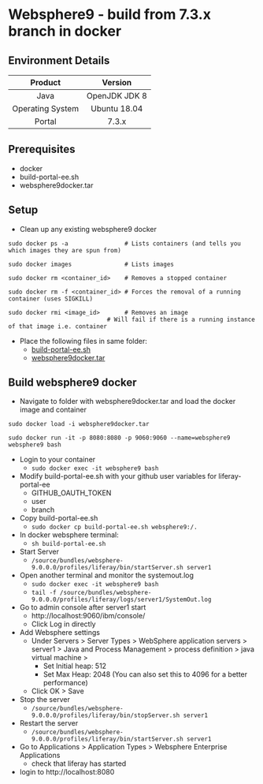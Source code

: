 # Websphere9 - build from 7.3.x branch in docker

## Environment Details

|Product|Version|
|:-----:|:-----:|
|Java|OpenJDK JDK 8|
|Operating System|Ubuntu 18.04|
|Portal| 7.3.x |

## Prerequisites
 * docker
 * build-portal-ee.sh
 * websphere9docker.tar

## Setup

* Clean up any existing websphere9 docker
```
sudo docker ps -a                # Lists containers (and tells you which images they are spun from)

sudo docker images               # Lists images

sudo docker rm <container_id>    # Removes a stopped container

sudo docker rm -f <container_id> # Forces the removal of a running container (uses SIGKILL)

sudo docker rmi <image_id>       # Removes an image
                            # Will fail if there is a running instance of that image i.e. container
```
* Place the following files in same folder:
    * [build-portal-ee.sh](build-portal-ee.sh)
    * [websphere9docker.tar](https://drive.google.com/file/d/1-eWlIqUXHlv4y15igLsYyqu6rWEvwqYe/view?usp=sharing)


## Build websphere9 docker

* Navigate to folder with websphere9docker.tar and load the docker image and container

```
sudo docker load -i websphere9docker.tar

sudo docker run -it -p 8080:8080 -p 9060:9060 --name=websphere9 websphere9 bash
```
* Login to your container
	* `sudo docker exec -it websphere9 bash`
* Modify build-portal-ee.sh with your github user variables for liferay-portal-ee
	* GITHUB_OAUTH_TOKEN
	* user
	* branch
* Copy build-portal-ee.sh
    * `sudo docker cp build-portal-ee.sh websphere9:/.`
* In docker websphere terminal:
    * `sh build-portal-ee.sh`
* Start Server
	* `/source/bundles/websphere-9.0.0.0/profiles/liferay/bin/startServer.sh server1`
* Open another terminal and monitor the systemout.log
	* `sudo docker exec -it websphere9 bash`
	* `tail -f /source/bundles/websphere-9.0.0.0/profiles/liferay/logs/server1/SystemOut.log`
* Go to admin console after server1 start
	* http://localhost:9060/ibm/console/
	* Click Log in directly
* Add Websphere settings
	* Under Servers > Server Types > WebSphere application servers > server1 > Java and Process Management > process definition > java virtual machine >
		* Set Initial heap: 512
		* Set Max Heap: 2048 (You can also set this to 4096 for a better performance)
	* Click OK > Save
* Stop the server
	* `/source/bundles/websphere-9.0.0.0/profiles/liferay/bin/stopServer.sh server1`
* Restart the server
	* `/source/bundles/websphere-9.0.0.0/profiles/liferay/bin/startServer.sh server1`
* Go to Applications > Application Types > Websphere Enterprise Applications
    * check that liferay has started
* login to http://localhost:8080
